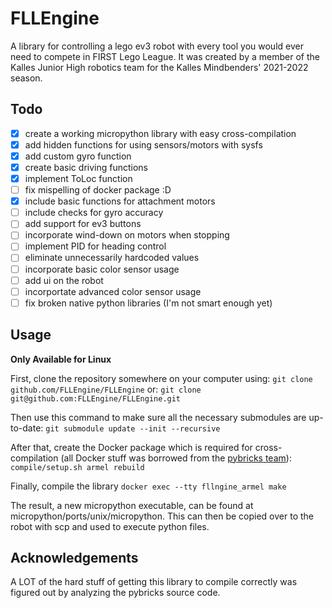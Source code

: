 # FLLEngine

A library for controlling a lego ev3 robot with every tool you would ever need to compete in FIRST Lego League. It was created by a member of the Kalles Junior High robotics team for the Kalles Mindbenders' 2021-2022 season.

## Todo
- [x] create a working micropython library with easy cross-compilation
- [x] add hidden functions for using sensors/motors with sysfs
- [x] add custom gyro function
- [x] create basic driving functions
- [x] implement ToLoc function
- [ ] fix mispelling of docker package :D
- [x] include basic functions for attachment motors
- [ ] include checks for gyro accuracy
- [ ] add support for ev3 buttons
- [ ] incorporate wind-down on motors when stopping
- [ ] implement PID for heading control
- [ ] eliminate unnecessarily hardcoded values
- [ ] incorporate basic color sensor usage
- [ ] add ui on the robot
- [ ] incorportate advanced color sensor usage
- [ ] fix broken native python libraries (I'm not smart enough yet)

## Usage

**Only Available for Linux**

First, clone the repository somewhere on your computer using:
`git clone github.com/FLLEngine/FLLEngine`
or:
`git clone git@github.com:FLLEngine/FLLEngine.git`

Then use this command to make sure all the necessary submodules are up-to-date:
`git submodule update --init --recursive`

After that, create the Docker package which is required for cross-compilation (all Docker stuff was borrowed from the [pybricks team](https://github.com/pybricks/pybricks-micropython)):
`compile/setup.sh armel rebuild`

Finally, compile the library
`docker exec --tty fllngine_armel make`

The result, a new micropython executable, can be found at micropython/ports/unix/micropython. This can then be copied over to the robot with scp and used to execute python files.


## Acknowledgements

A LOT of the hard stuff of getting this library to compile correctly was figured out by analyzing the pybricks source code.
